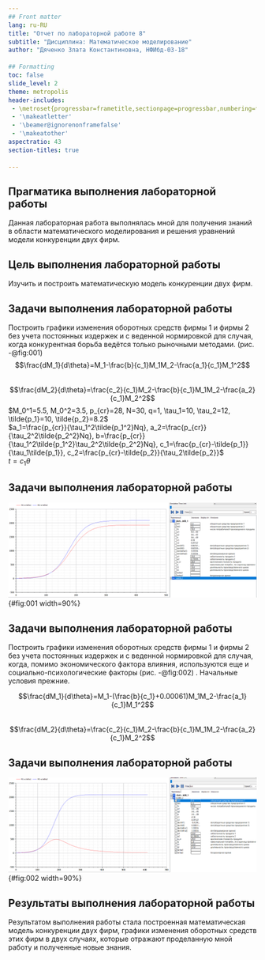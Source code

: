 ```yaml
---
## Front matter
lang: ru-RU
title: "Отчет по лабораторной работе 8"
subtitle: "Дисциплина: Математическое моделирование"
author: "Дяченко Злата Константиновна, НФИбд-03-18"

## Formatting
toc: false
slide_level: 2
theme: metropolis
header-includes:
 - \metroset{progressbar=frametitle,sectionpage=progressbar,numbering=fraction}
 - '\makeatletter'
 - '\beamer@ignorenonframefalse'
 - '\makeatother'
aspectratio: 43
section-titles: true

---
```


## Прагматика выполнения лабораторной работы

 Данная лабораторная работа выполнялась мной для получения знаний в области математического моделирования и решения уравнений модели конкуренции двух фирм.

## Цель выполнения лабораторной работы

Изучить и построить математическую модель конкуренции двух фирм.

## Задачи выполнения лабораторной работы

Построить графики изменения оборотных средств фирмы 1 и фирмы 2 без учета постоянных издержек и с веденной нормировкой для случая, когда конкурентная борьба ведётся только рыночными методами. (рис. -@fig:001)
$$\frac{dM_1}{d\theta}=M_1-\frac{b}{c_1}M_1M_2-\frac{a_1}{c_1}M_1^2$$    
$$\frac{dM_2}{d\theta}=\frac{c_2}{c_1}M_2-\frac{b}{c_1}M_1M_2-\frac{a_2}{c_1}M_2^2$$
$M_0^1=5.5, M_0^2=3.5,  
p_{cr}=28, N=30, q=1,  
\tau_1=10, \tau_2=12, \tilde{p_1}=10, \tilde{p_2}=8.2$  
$a_1=\frac{p_{cr}}{\tau_1^2\tilde{p_1^2}Nq}, a_2=\frac{p_{cr}}{\tau_2^2\tilde{p_2^2}Nq}, b=\frac{p_{cr}}{\tau_1^2\tilde{p_1^2}\tau_2^2\tilde{p_2^2}Nq}, c_1=\frac{p_{cr}-\tilde{p_1}}{\tau_1\tilde{p_1}}, c_2=\frac{p_{cr}-\tilde{p_2}}{\tau_2\tilde{p_2}}$  
$t=c_1\theta$  

## Задачи выполнения лабораторной работы

![Графики изменения оборотных средств фирм](image/g1.png){#fig:001 width=90%}

## Задачи выполнения лабораторной работы

Построить графики изменения оборотных средств фирмы 1 и фирмы 2 без учета постоянных издержек и с веденной нормировкой для случая, когда, помимо экономического фактора влияния, используются еще и социально-психологические факторы (рис. -@fig:002) . Начальные условия прежние.

$$\frac{dM_1}{d\theta}=M_1-(\frac{b}{c_1}+0.00061)M_1M_2-\frac{a_1}{c_1}M_1^2$$    
$$\frac{dM_2}{d\theta}=\frac{c_2}{c_1}M_2-\frac{b}{c_1}M_1M_2-\frac{a_2}{c_1}M_2^2$$

## Задачи выполнения лабораторной работы

![Графики изменения оборотных средств фирм во втором случае](image/g2.png){#fig:002 width=90%}

## Результаты выполнения лабораторной работы

Результатом выполнения работы стала построенная математическая модель конкуренции двух фирм, графики изменения оборотных средств этих фирм в двух случаях, которые отражают проделанную мной работу и полученные новые знания.
